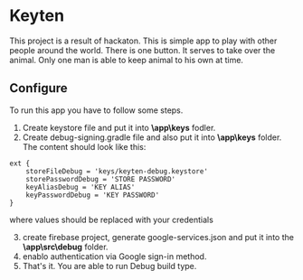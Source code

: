 # Keyten
This project is a result of hackaton. 
This is simple app to play with other people around the world. There is one button. It serves to take over the animal.
Only one man is able to keep animal to his own at time.

## Configure
To run this app you have to follow some steps.
  1. Create keystore file and put it into **\app\keys** fodler.
  2. Create debug-signing.gradle file and also put it into **\app\keys** folder.
The content should look like this:
```
ext {
    storeFileDebug = 'keys/keyten-debug.keystore'
    storePasswordDebug = 'STORE PASSWORD'
    keyAliasDebug = 'KEY ALIAS'
    keyPasswordDebug = 'KEY PASSWORD'
}
```
where values should be replaced with your credentials

  3. create firebase project, generate google-services.json and put it into the **\app\src\debug** folder.
  4. enablo authentication via Google sign-in method.
  5. That's it. You are able to run Debug build type.
